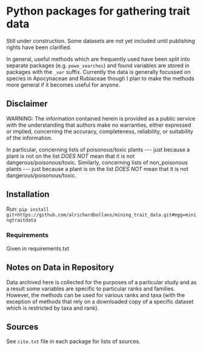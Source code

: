 # Python packages for gathering trait data

Still under construction. Some datasets are not yet included until publishing rights have been clarified.

In general, useful methods which are frequently used have been split into separate packages (e.g. `powo_searches`) and
found variables are stored in packages with the `_var` suffix. Currently the data is generally focussed on species in
Apocynaceae and Rubiaceae though I plan to make the methods more general if it becomes useful for anyone.

## Disclaimer

WARNING: The information contained herein is provided as a public service with the understanding that authors make no
warranties, either expressed or implied, concerning the accuracy, completeness, reliability, or suitability of the
information.

In particular, concerning lists of poisonous/toxic plants --- just because a plant is not on the list *DOES NOT* mean
that it is not dangerous/poisonous/toxic. Similarly, concerning lists of non_poisonous plants --- just because a plant
is on the list *DOES NOT* mean that it is not dangerous/poisonous/toxic.

## Installation

Run:
`pip install git+https://github.com/alrichardbollans/mining_trait_data.git#egg=miningtraitdata`

### Requirements

Given in requirements.txt

## Notes on Data in Repository

Data archived here is collected for the purposes of a particular study and as a result some variables are specific to
particular ranks and families. However, the methods can be used for various ranks and taxa (with the exception of
methods that rely on a downloaded copy of a specific dataset which is restricted by taxa and rank).

## Sources

See `cite.txt` file in each package for lists of sources.